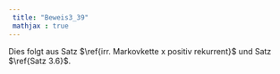 ```yaml
---
 title: "Beweis3_39"
 mathjax : true
---
```

Dies folgt aus Satz $\ref{irr. Markovkette x positiv rekurrent}$ und
Satz $\ref{Satz 3.6}$.
